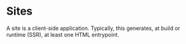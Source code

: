 # Sites

A site is a client-side application. Typically, this generates, at build or
runtime (SSR), at least one HTML entrypoint.
